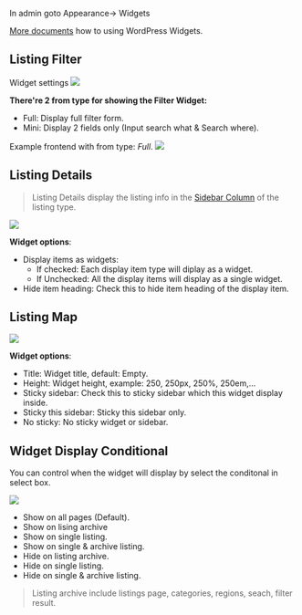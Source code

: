 In admin goto Appearance-> Widgets

[More documents](https://wordpress.org/support/article/wordpress-widgets/) how to using WordPress Widgets.

## Listing Filter
Widget settings
![](../images/widget-filter.png)

**There're 2 from type for showing the Filter Widget:**
- Full: Display full filter form.
- Mini: Display 2 fields only (Input search what & Search where).

Example frontend with from type: _Full_.
![](../images/widget-filter-front.png)


## Listing Details

> Listing Details display the listing info in the [Sidebar Column](user-guide/listing-type?id=sidebar-column) of the listing type.

![](../images/widget-details.png)

**Widget options**:
- Display items as widgets: 
  - If checked: Each display item type will diplay as a widget. 
  - If Unchecked: All the display items will display as a single widget.
- Hide item heading: Check this to hide item heading of the display item.
 

## Listing Map

![](../images/widget-map.png)

**Widget options**:
- Title: Widget title, default: Empty. 
- Height: Widget height, example: 250, 250px, 250%, 250em,...
- Sticky sidebar: Check this to sticky sidebar which this widget display inside.
- Sticky this sidebar: Sticky this sidebar only.
- No sticky: No sticky widget or sidebar.

## Widget Display Conditional
You can control when the widget will display by select the conditonal in select box.

![](../images/widget-conditional.gif)

 - Show on all pages (Default).
 - Show on lising archive
 - Show on single listing.
 - Show on single & archive listing.
 - Hide on listing archive.
 - Hide on single listing.
 - Hide on single & archive listing.

> Listing archive include listings page, categories, regions, seach, filter result.
